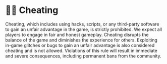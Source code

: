 # 🕵️‍♂️ Cheating

Cheating, which includes using hacks, scripts, or any third-party software to gain an unfair advantage in the game, is strictly prohibited. We expect all players to engage in fair and honest gameplay. Cheating disrupts the balance of the game and diminishes the experience for others. Exploiting in-game glitches or bugs to gain an unfair advantage is also considered cheating and is not allowed. Violations of this rule will result in immediate and severe consequences, including permanent bans from the community.
